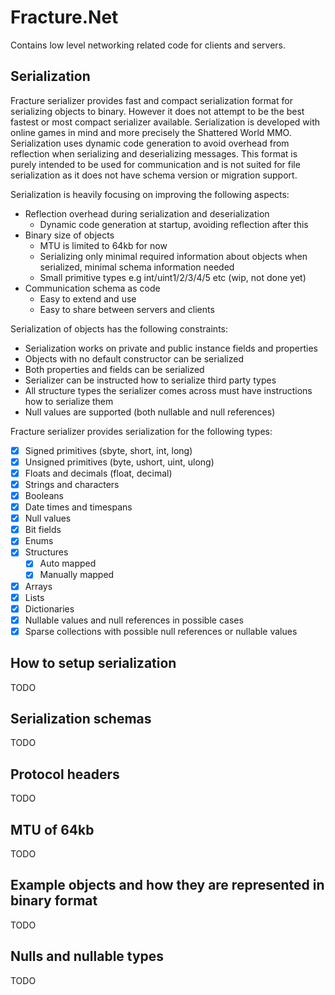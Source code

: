 # Fracture.Net
Contains low level networking related code for clients and servers. 

## Serialization
Fracture serializer provides fast and compact serialization format for serializing objects to binary. However it does
not attempt to be the best fastest or most compact serializer available. Serialization is developed with online games in
mind and more precisely the Shattered World MMO. Serialization uses dynamic code generation to avoid overhead from reflection
when serializing and deserializing messages. This format is purely intended to be used for communication and is not suited
for file serialization as it does not have schema version or migration support.  

Serialization is heavily focusing on improving the following aspects:
* Reflection overhead during serialization and deserialization
    * Dynamic code generation at startup, avoiding reflection after this 
* Binary size of objects
    * MTU is limited to 64kb for now
    * Serializing only minimal required information about objects when serialized, minimal schema information needed
    * Small primitive types e.g int/uint1/2/3/4/5 etc (wip, not done yet)
* Communication schema as code
    * Easy to extend and use
    * Easy to share between servers and clients   

Serialization of objects has the following constraints:
* Serialization works on private and public instance fields and properties
* Objects with no default constructor can be serialized 
* Both properties and fields can be serialized
* Serializer can be instructed how to serialize third party types
* All structure types the serializer comes across must have instructions how to serialize them
* Null values are supported (both nullable and null references)

Fracture serializer provides serialization for the following types:
- [x] Signed primitives (sbyte, short, int, long)
- [x] Unsigned primitives (byte, ushort, uint, ulong)
- [x] Floats and decimals (float, decimal)
- [x] Strings and characters
- [x] Booleans
- [x] Date times and timespans
- [x] Null values
- [x] Bit fields
- [x] Enums
- [x] Structures
  - [x] Auto mapped
  - [x] Manually mapped
- [x] Arrays 
- [x] Lists
- [x] Dictionaries
- [x] Nullable values and null references in possible cases
- [x] Sparse collections with possible null references or nullable values

## How to setup serialization 
TODO

## Serialization schemas
TODO

## Protocol headers
TODO

## MTU of 64kb
TODO

## Example objects and how they are represented in binary format
TODO

## Nulls and nullable types
TODO